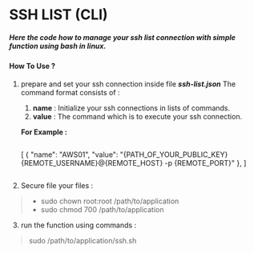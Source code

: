 # SSH LIST (CLI)
##### Here the code how to manage your ssh list connection with simple function using bash in linux.

#### How To Use ?

1. prepare and set your ssh connection inside file ***ssh-list.json***
	The command format consists of :
	1. **name** : Initialize your ssh connections in lists of commands.
	1. **value** : The command which is to execute your ssh connection.

	**For Example :**
	> ```json
	 [
	  { "name": "AWS01", "value": "{PATH_OF_YOUR_PUBLIC_KEY} {REMOTE_USERNAME}@{REMOTE_HOST} -p {REMOTE_PORT}" },
	]
	```

2. Secure file your files :
>- sudo chown root:root /path/to/application
>- sudo chmod 700 /path/to/application

3. run the function using commands :
> sudo /path/to/application/ssh.sh